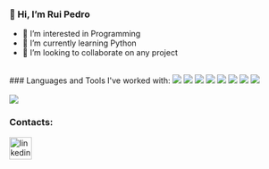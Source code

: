 ### 👋 Hi, I’m Rui Pedro
- 👀 I’m interested in Programming
- 🌱 I’m currently learning Python
- 💞️ I’m looking to collaborate on any project

<br/>
### Languages and Tools I've worked with:
<img src="https://img.shields.io/badge/C-00599C?style=for-the-badge&logo=c&logoColor=white" >
<img src="https://img.shields.io/badge/C%2B%2B-00599C?style=for-the-badge&logo=c%2B%2B&logoColor=white" >
<img src="https://img.shields.io/badge/C%23-239120?style=for-the-badge&logo=c-sharp&logoColor=white" >
<img src="https://img.shields.io/badge/MySQL-005C84?style=for-the-badge&logo=mysql&logoColor=white" >
<img src="https://img.shields.io/badge/Microsoft%20SQL%20Server-CC2927?style=for-the-badge&logo=microsoft%20sql%20server&logoColor=white" >
<img src="https://img.shields.io/badge/Unity-100000?style=for-the-badge&logo=unity&logoColor=white" >
<img src="https://img.shields.io/badge/Xampp-F37623?style=for-the-badge&logo=xampp&logoColor=white" >
<img src="https://img.shields.io/badge/Visual_Studio-5C2D91?style=for-the-badge&logo=visual%20studio&logoColor=whit" >
<br/>
<br/>
<img src="https://github-readme-stats.vercel.app/api/top-langs/?username=Excalibur202" >
<br/>

### Contacts:

[<img src='https://img.shields.io/badge/LinkedIn-0077B5?style=for-the-badge&logo=linkedin&logoColor=white' alt='linkedin' height='40' color='blue'>](https://www.linkedin.com/in/rui-pedro-goncalves-oliveira-1b5528197/)  

<!---
Excalibur202/Excalibur202 is a ✨ special ✨ repository because its `README.md` (this file) appears on your GitHub profile.
You can click the Preview link to take a look at your changes.
--->

